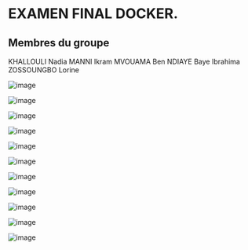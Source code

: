 ﻿# EXAMEN FINAL DOCKER. 
 
 
 ## Membres du groupe 
KHALLOULI Nadia
MANNI Ikram
MVOUAMA Ben 
NDIAYE Baye Ibrahima
ZOSSOUNGBO Lorine



![image](https://user-images.githubusercontent.com/79446351/201700417-1f0e256e-00c7-4af0-8143-e4f0b847f880.png)


![image](https://user-images.githubusercontent.com/79446351/201697619-0902d797-81b8-450b-b28a-01d473c939ad.png)


![image](https://user-images.githubusercontent.com/79446351/201699583-c0f76956-6b1b-400e-82fa-9118c3eac3d2.png)


![image](https://user-images.githubusercontent.com/79446351/201729253-4634f6d9-803a-4b2d-a89d-55f375843bff.png)


![image](https://user-images.githubusercontent.com/79446351/201705023-9c2f6265-5cda-41ce-8c7b-6f44d7c1e995.png)


![image](https://user-images.githubusercontent.com/79446351/201705249-6836de17-7571-453b-8ece-36108d6c19b8.png)


![image](https://user-images.githubusercontent.com/79446351/201876829-17510259-c724-450b-a28c-dca0cb218e2d.png)


![image](https://user-images.githubusercontent.com/79446351/201876656-a1cf9b7b-bf3b-45c7-af95-652492671b84.png)


![image](https://user-images.githubusercontent.com/79446351/201875710-ca39f848-b706-4fca-939d-6509ba168f46.png)


![image](https://user-images.githubusercontent.com/79446351/201889131-5befa291-fec4-42ea-b69e-98893204428d.png)


![image](https://user-images.githubusercontent.com/79446351/201754514-00019bca-adcb-4d23-bb43-41b76e484e13.png)
